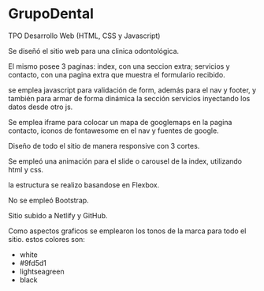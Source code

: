 # GrupoDental
TPO Desarrollo Web (HTML, CSS y Javascript)

Se diseñó el sitio web para una clinica odontológica.

El mismo posee 3 paginas: index, con una seccion extra; servicios y contacto, con una pagina extra que muestra el formulario recibido.

se emplea javascript para validación de form, además para el nav y footer, y también para armar de forma dinámica la sección servicios inyectando los datos desde otro js.

Se emplea iframe para colocar un mapa de googlemaps en la pagina contacto, iconos de fontawesome en el nav y fuentes de google.

Diseño de todo el sitio de manera responsive con 3 cortes.

Se empleó una animación para el slide o carousel de la index, utilizando html y css.

la estructura se realizo basandose en Flexbox.

No se empleó Bootstrap.

Sitio subido a Netlify y GitHub.

Como aspectos graficos se emplearon los tonos de la marca para todo el sitio. estos colores son:
  - white
  - #9fd5d1
  - lightseagreen
  - black

